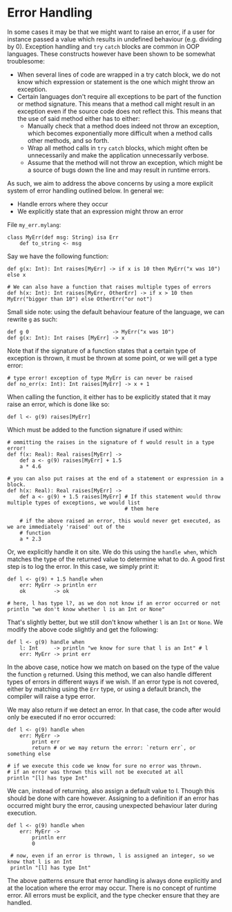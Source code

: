 # Error Handling

In some cases it may be that we might want to raise an error, if a user for instance passed a value which results in 
undefined behaviour (e.g. dividing by 0). Exception handling and `try` `catch` blocks are common in OOP languages. These
constructs however have been shown to be somewhat troublesome:

* When several lines of code are wrapped in a try catch block, we do not know which expression or statement is the one 
  which might throw an exception.
* Certain languages don't require all exceptions to be part of the function or method signature. This means that a 
  method call might result in an exception even if the source code does not reflect this. This means that the use of
  said method either has to either: 
    * Manually check that a method does indeed not throw an exception, which becomes exponentially more difficult when a
      method calls other methods, and so forth. 
    * Wrap all method calls in `try` `catch` blocks, which might often be unnecessarily and make the application 
      unnecessarily verbose.
    * Assume that the method will not throw an exception, which might be a source of bugs down the line and may result
      in runtime errors.

As such, we aim to address the above concerns by using a more explicit system of error handling outlined below. In 
general we:
    
* Handle errors where they occur
* We explicitly state that an expression might throw an error

File `my_err.mylang`:

    class MyErr(def msg: String) isa Err
        def to_string <- msg
    
Say we have the following function:

    def g(x: Int): Int raises[MyErr] -> if x is 10 then MyErr("x was 10") else x
    
    # We can also have a function that raises multiple types of errors
    def h(x: Int): Int raises[MyErr, OtherErr] -> if x > 10 then MyErr("bigger than 10") else OtherErr("or not")
    
Small side note: using the default behaviour feature of the language, we can rewrite `g` as such:

    def g 0                           -> MyErr("x was 10")
    def g(x: Int): Int raises [MyErr] -> x
    
Note that if the signature of a function states that a certain type of exception is thrown, it must be thrown at some
point, or we will get a type error:

    # type error! exception of type MyErr is can never be raised
    def no_err(x: Int): Int raises[MyErr] -> x + 1
 
When calling the function, it either has to be explicitly stated that it may raise an error, which is done like so:

    def l <- g(9) raises[MyErr]
    
Which must be added to the function signature if used within:

    # ommitting the raises in the signature of f would result in a type error!
    def f(x: Real): Real raises[MyErr] ->
        def a <- g(9) raises[MyErr] + 1.5
        a * 4.6
    
    # you can also put raises at the end of a statement or expression in a block.
    def h(x: Real): Real raises[MyErr] ->
        def a <- g(9) + 1.5 raises[MyErr] # If this statement would throw multiple types of exceptions, we would list 
                                          # them here
                                          
        # if the above raised an error, this would never get executed, as we are immediately 'raised' out of the 
        # function
        a * 2.3
    
Or, we explicitly handle it on site. We do this using the `handle when`, which matches the type of the returned value to
determine what to do. A good first step is to log the error. In this case, we simply print it:
    
    def l <- g(9) + 1.5 handle when
        err: MyErr -> println err
        ok         -> ok
        
    # here, l has type l?, as we don not know if an error occurred or not
    println "we don't know whether l is an Int or None"
    
That's slightly better, but we still don't know whether `l` is an `Int` or `None`. We modify the above code slightly
and get the following:

    def l <- g(9) handle when
        l: Int     -> println "we know for sure that l is an Int" # l 
        err: MyErr -> print err
 
In the above case, notice how we match on based on the type of the value the function `g` returned. Using this method, 
we can also handle different types of errors in different ways if we wish. If an error type is not covered, either by
matching using the `Err` type, or using a default branch, the compiler will raise a type error.
 
We may also return if we detect an error. In that case, the code after would only be executed if no error occurred:

    def l <- g(9) handle when
        err: MyErr ->
            print err
            return # or we may return the error: `return err`, or something else
            
    # if we execute this code we know for sure no error was thrown.
    # if an error was thrown this will not be executed at all
    println "[l] has type Int"
    
We can, instead of returning, also assign a default value to l. Though this should be done with care however. Assigning
to a definition if an error has occurred might bury the error, causing unexpected behaviour later during execution.

    def l <- g(9) handle when
        err: MyErr ->
            println err
            0
            
     # now, even if an error is thrown, l is assigned an integer, so we know that l is an Int
     println "[l] has type Int"
    
The above patterns ensure that error handling is always done explicitly and at the location where the error may occur.
There is no concept of runtime error. All errors must be explicit, and the type checker ensure that they are handled.
